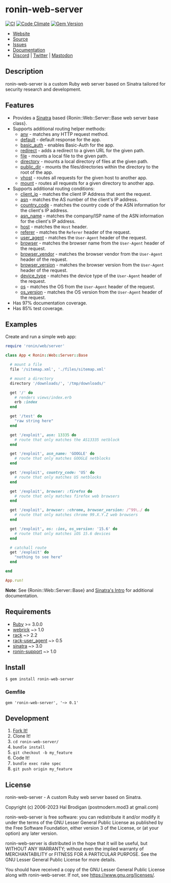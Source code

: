 # ronin-web-server

[![CI](https://github.com/ronin-rb/ronin-web-server/actions/workflows/ruby.yml/badge.svg)](https://github.com/ronin-rb/ronin-web-server/actions/workflows/ruby.yml)
[![Code Climate](https://codeclimate.com/github/ronin-rb/ronin-web-server.svg)](https://codeclimate.com/github/ronin-rb/ronin-web-server)
[![Gem Version](https://badge.fury.io/rb/ronin-web-server.svg)](https://badge.fury.io/rb/ronin-web-server)

* [Website](https://ronin-rb.dev/)
* [Source](https://github.com/ronin-rb/ronin-web-server)
* [Issues](https://github.com/ronin-rb/ronin-web-server/issues)
* [Documentation](https://ronin-rb.dev/docs/ronin-web-server/frames)
* [Discord](https://discord.gg/6WAb3PsVX9) |
  [Twitter](https://twitter.com/ronin_rb) |
  [Mastodon](https://infosec.exchange/@ronin_rb)

## Description

ronin-web-server is a custom Ruby web server based on Sinatra tailored for
security research and development.

## Features

* Provides a [Sinatra][sinatra] based
  {Ronin::Web::Server::Base web server base class}.
* Supports additional routing helper methods:
  * [any][docs-any] - matches any HTTP request method.
  * [default][docs-default] - default response for the app.
  * [basic_auth][docs-basic_auth] - enables Basic-Auth for the app.
  * [redirect][docs-redirect] - adds a redirect to a given URL for the given
    path.
  * [file][docs-file] - mounts a local file to the given path.
  * [directory][docs-directory] - mounts a local directory of files at the given
    path.
  * [public_dir][docs-public_dir] - mounts the files/directories within the
    directory to the root of the app.
  * [vhost][docs-vhost] - routes all requests for the given host to another app.
  * [mount][docs-mount] - routes all requests for a given directory to another
    app.
* Supports additional routing conditions:
  * [client_ip][docs-client_ip] - matches the client IP Address that sent the
    request.
  * [asn][docs-asn] - matches the AS number of the client's IP address.
  * [country_code][docs-country_code] - matches the country code of the ASN
    information for the client's IP address.
  * [asn_name][docs-asn_name] - matches the company/ISP name of the ASN
    information for the client's IP address.
  * [host][docs-host] - matches the `Host` header.
  * [referer][docs-referer] - matches the `Referer` header of the request.
  * [user_agent][docs-user_agent] - matches the `User-Agent` header of the
    request.
  * [browser][docs-browser] - matches the browser name from the `User-Agent`
    header of the request.
  * [browser_vendor][docs-browser_vendor] - matches the browser vendor from the
    `User-Agent` header of the request.
  * [browser_version][docs-browser_version] - matches the browser version from
    the `User-Agent` header of the request.
  * [device_type][docs-device_type] - matches the device type of the
    `User-Agent` header of the request.
  * [os][docs-os] - matches the OS from the `User-Agent` header of the request.
  * [os_version][docs-os_version] - matches the OS version from the `User-Agent`
    header of the request.
* Has 97% documentation coverage.
* Has 85% test coverage.

[docs-any]: https://ronin-rb.dev/docs/ronin-web-server/Ronin/Web/Server/Routing/ClassMethods.html#any-instance_method
[docs-default]: https://ronin-rb.dev/docs/ronin-web-server/Ronin/Web/Server/Routing/ClassMethods.html#default-instance_method
[docs-basic_auth]: https://ronin-rb.dev/docs/ronin-web-server/Ronin/Web/Server/Routing/ClassMethods.html#basic_auth-instance_method
[docs-redirect]: https://ronin-rb.dev/docs/ronin-web-server/Ronin/Web/Server/Routing/ClassMethods.html#redirect-instance_method
[docs-file]: https://ronin-rb.dev/docs/ronin-web-server/Ronin/Web/Server/Routing/ClassMethods.html#file-instance_method
[docs-directory]: https://ronin-rb.dev/docs/ronin-web-server/Ronin/Web/Server/Routing/ClassMethods.html#directory-instance_method
[docs-public_dir]: https://ronin-rb.dev/docs/ronin-web-server/Ronin/Web/Server/Routing/ClassMethods.html#public_dir-instance_method
[docs-vhost]: https://ronin-rb.dev/docs/ronin-web-server/Ronin/Web/Server/Routing/ClassMethods.html#vhost-instance_method
[docs-mount]: https://ronin-rb.dev/docs/ronin-web-server/Ronin/Web/Server/Routing/ClassMethods.html#mount-instance_method
[docs-client_ip]: https://ronin-rb.dev/docs/ronin-web-server/Ronin/Web/Server/Conditions/ClassMethods.html#client_ip-instance_method
[docs-asn]: https://ronin-rb.dev/docs/ronin-web-server/Ronin/Web/Server/Conditions/ClassMethods.html#asn-instance_method
[docs-country_code]: https://ronin-rb.dev/docs/ronin-web-server/Ronin/Web/Server/Conditions/ClassMethods.html#country_code-instance_method
[docs-asn_name]: https://ronin-rb.dev/docs/ronin-web-server/Ronin/Web/Server/Conditions/ClassMethods.html#asn_name-instance_method
[docs-host]: https://ronin-rb.dev/docs/ronin-web-server/Ronin/Web/Server/Conditions/ClassMethods.html#host-instance_method
[docs-referer]: https://ronin-rb.dev/docs/ronin-web-server/Ronin/Web/Server/Conditions/ClassMethods.html#referer-instance_method
[docs-user_agent]: https://ronin-rb.dev/docs/ronin-web-server/Ronin/Web/Server/Conditions/ClassMethods.html#user_agent-instance_method
[docs-browser]: https://ronin-rb.dev/docs/ronin-web-server/Ronin/Web/Server/Conditions/ClassMethods.html#browser-instance_method
[docs-browser_vendor]: https://ronin-rb.dev/docs/ronin-web-server/Ronin/Web/Server/Conditions/ClassMethods.html#browser_vendor-instance_method
[docs-browser_version]: https://ronin-rb.dev/docs/ronin-web-server/Ronin/Web/Server/Conditions/ClassMethods.html#browser_version-instance_method
[docs-device_type]: https://ronin-rb.dev/docs/ronin-web-server/Ronin/Web/Server/Conditions/ClassMethods.html#device_type-instance_method
[docs-os]: https://ronin-rb.dev/docs/ronin-web-server/Ronin/Web/Server/Conditions/ClassMethods.html#os-instance_method
[docs-os_version]: https://ronin-rb.dev/docs/ronin-web-server/Ronin/Web/Server/Conditions/ClassMethods.html#os_version-instance_method

## Examples

Create and run a simple web app:

```ruby
require 'ronin/web/server'

class App < Ronin::Web::Server::Base

  # mount a file
  file '/sitemap.xml', './files/sitemap.xml'

  # mount a directory
  directory '/downloads/', '/tmp/downloads/'

  get '/' do
    # renders views/index.erb
    erb :index
  end

  get '/test' do
    "raw string here"
  end

  get '/exploit', asn: 13335 do
    # route that only matches the AS13335 netblock
  end

  get '/exploit', asn_name: 'GOOGLE' do
    # route that only matches GOOGLE netblocks
  end

  get '/exploit', country_code: 'US' do
    # route that only matches US netblocks
  end

  get '/exploit', browser: :firefox do
    # route that only matches firefox web browsers
  end

  get '/exploit', browser: :chrome, browser_version: /^99\./ do
    # route that only matches chrome 99.X.Y.Z web browsers
  end

  get '/exploit', os: :ios, os_version: '15.6' do
    # route that only matches iOS 15.6 devices
  end

  # catchall route
  get '/exploit' do
    "nothing to see here"
  end

end

App.run!
```

**Note**: See {Ronin::Web::Server::Base} and [Sinatra's Intro][1] for additional
documentation.

[1]: http://sinatrarb.com/intro.html

## Requirements

* [Ruby] >= 3.0.0
* [webrick] ~> 1.0
* [rack] ~> 2.2
* [rack-user_agent] ~> 0.5
* [sinatra] ~> 3.0
* [ronin-support] ~> 1.0

## Install

```shell
$ gem install ronin-web-server
```

### Gemfile

```shell
gem 'ronin-web-server', '~> 0.1'
```

## Development

1. [Fork It!](https://github.com/ronin-rb/ronin-web-server/fork)
2. Clone It!
3. `cd ronin-web-server/`
4. `bundle install`
5. `git checkout -b my_feature`
6. Code It!
7. `bundle exec rake spec`
8. `git push origin my_feature`

## License

ronin-web-server - A custom Ruby web server based on Sinatra.

Copyright (c) 2006-2023 Hal Brodigan (postmodern.mod3 at gmail.com)

ronin-web-server is free software: you can redistribute it and/or modify
it under the terms of the GNU Lesser General Public License as published
by the Free Software Foundation, either version 3 of the License, or
(at your option) any later version.

ronin-web-server is distributed in the hope that it will be useful,
but WITHOUT ANY WARRANTY; without even the implied warranty of
MERCHANTABILITY or FITNESS FOR A PARTICULAR PURPOSE.  See the
GNU Lesser General Public License for more details.

You should have received a copy of the GNU Lesser General Public License
along with ronin-web-server.  If not, see <https://www.gnu.org/licenses/>.

[Ruby]: https://www.ruby-lang.org
[webrick]: https://github.com/ruby/webrick#readme
[rack]: https://github.com/rack/rack#readme
[rack-user_agent]: https://github.com/k0kubun/rack-user_agent#readme
[sinatra]: https://github.com/sinatra/sinatra#readme
[ronin-support]: https://github.com/ronin-rb/ronin-support#readme

